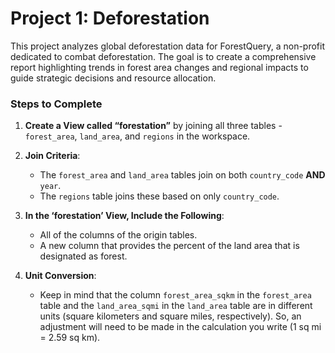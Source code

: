 # Project 1: Deforestation

This project analyzes global deforestation data for ForestQuery, a non-profit dedicated to combat deforestation. The goal is to create a comprehensive report highlighting trends in forest area changes and regional impacts to guide strategic decisions and resource allocation.

### Steps to Complete

1. **Create a View called “forestation”** by joining all three tables - `forest_area`, `land_area`, and `regions` in the workspace.

2. **Join Criteria**:
   - The `forest_area` and `land_area` tables join on both `country_code` **AND** `year`.
   - The `regions` table joins these based on only `country_code`.

3. **In the ‘forestation’ View, Include the Following**:
   - All of the columns of the origin tables.
   - A new column that provides the percent of the land area that is designated as forest.

4. **Unit Conversion**:
   - Keep in mind that the column `forest_area_sqkm` in the `forest_area` table and the `land_area_sqmi` in the `land_area` table are in different units (square kilometers and square miles, respectively). So, an adjustment will need to be made in the calculation you write    (1 sq mi = 2.59 sq km).
